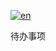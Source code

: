 [![en](https://img.shields.io/badge/lang-en-red.svg)](https://github.com/OpenNHP/opennhp/blob/master/README.md)

待办事项
